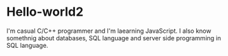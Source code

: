 # Hello-world2

I'm casual C/C++ programmer and I'm laearning JavaScript.
I also know somethnig about databases, SQL language and server side programming in SQL language.
